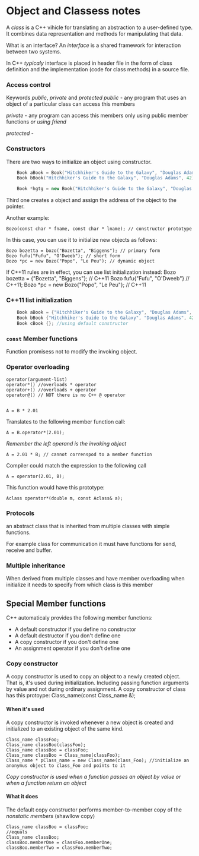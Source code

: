 # Object and Classess notes

A _class_ is a C++ vihicle for translating an abstraction to a user-defined type.
It combines data representation and methods for manipulating that data.

  What is an interface?
  An _interface_ is a shared framework for interaction between two systems.

In C++ _typicaly_ interface is placed in header file in the form of class definition
and the implementation (code for class methods) in a source file.

### Access control

Keywords _public_,  _private_ and _protected_
  _public_ - any program that uses an object of a particular class can access this members

  _private_ - any program can access this members only using public member functions *or using friend*

  _protected_ -

### Constructors

There are two ways to initialize an object using constructor.


```c++
    Book aBook = Book("Hitchhiker's Guide to the Galaxy", "Douglas Adams", 42);
    Book bBook("Hitchhiker's Guide to the Galaxy", "Douglas Adams", 42);

    Book *hgtg = new Book("Hitchhiker's Guide to the Galaxy", "Douglas Adams", 42);
```

Third one creates a object and assign the address of the object to the pointer.

Another example:

    Bozo(const char * fname, const char * lname); // constructor prototype

In this case, you can use it to initialize new objects as follows:

    Bozo bozetta = bozo("Bozetta", "Biggens"); // primary form
    Bozo fufu("Fufu", "O'Dweeb"); // short form
    Bozo *pc = new Bozo("Popo", "Le Peu"); // dynamic object

If C++11 rules are in effect, you can use list initialization instead:
    Bozo bozetta = {"Bozetta", "Biggens"}; // C++11
    Bozo fufu{"Fufu", "O'Dweeb"} // C++11;
    Bozo *pc = new Bozo{"Popo", "Le Peu"}; // C++11

### C++11 list initialization

```c++
    Book aBook = {"Hitchhiker's Guide to the Galaxy", "Douglas Adams", 42};
    Book bBook {"Hitchhiker's Guide to the Galaxy", "Douglas Adams", 42};
    Book cBook {}; //using default constructor
```

### `const` Member functions

Function promisess not to modify the invoking object.


### Operator overloading

    operator(argument-list)
    operator*() //overloads * operator
    operator+() //overloads + operator
    operator@() // NOT there is no C++ @ operator


    A = B * 2.01

Translates to the following member function call:

    A = B.operator*(2.01);

_Remember the left operand is the invoking object_

    A = 2.01 * B; // cannot correnspod to a member function

Compiler could match the expression to the following call

    A = operator(2.01, B);

This function would have this prototype:

    Aclass operator*(double m, const Aclass& a);

### Protocols

an abstract class that is inherited from multiple classes with 
simple functions.

For example class for communication it must have functions
for send, receive  and buffer.

### Multiple inheritance

When derived from multiple classes and have member overloading
when initialize it needs to specify from which class is
this member

## Special Member functions

C++ automaticaly provides the following member functions:

* A default constructor if you define no constructor
* A default destructor if you don't define one
* A copy constructor if you don't define one
* An assignment operator if you don't define one

### Copy constructor

A copy constructor is used to copy an object to a newly created object. That is, it's used during initialization.
Including passing function arguments by value and not during ordinary assignment. A copy constructor of class
has this protoype:
    Class_name(const Class_name &);

#### When it's used

A copy constructor is invoked whenever a new object is created and initialized to an existing object of the same kind.

    Class_name classFoo;
    Class_name classBoo(classFoo);
    Class_name classBoo = classFoo;
    Class_name classBoo = Class_name(classFoo);
    Class_name * pClass_name = new Class_name(class_Foo); //initialize an anonymus object to class_Foo and points to it

_Copy constructor is used when a function passes an object by value or when a function return an object_

#### What it does

The default copy constructor performs member-to-member copy of the _nonstatic members_ (shawllow copy) 

    Class_name classBoo = classFoo;
    //equals
    Class_name classBoo;
    classBoo.memberOne = classFoo.memberOne;
    classBoo.memberTwo = classFoo.memberTwo;
